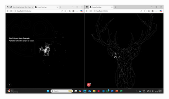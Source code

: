 ![Fusion Star and Antler](https://github.com/Dev-Chaudhari/Interactive-tsParticle-SVG-PolygonMask/blob/main/Screenshot%20(1).png?raw=true)
